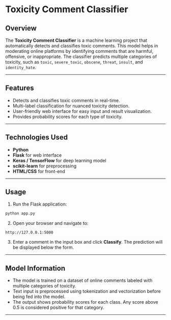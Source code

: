 
# Toxicity Comment Classifier

## Overview

The **Toxicity Comment Classifier** is a machine learning project that automatically detects and classifies toxic comments. This model helps in moderating online platforms by identifying comments that are harmful, offensive, or inappropriate. The classifier predicts multiple categories of toxicity, such as `toxic`, `severe_toxic`, `obscene`, `threat`, `insult`, and `identity_hate`.

---

## Features

* Detects and classifies toxic comments in real-time.
* Multi-label classification for nuanced toxicity detection.
* User-friendly web interface for easy input and result visualization.
* Provides probability scores for each type of toxicity.

---

## Technologies Used

* **Python**
* **Flask** for web interface
* **Keras / TensorFlow** for deep learning model
* **scikit-learn** for preprocessing
* **HTML/CSS** for front-end

---

## Usage

1. Run the Flask application:

```bash
python app.py
```

2. Open your browser and navigate to:

```
http://127.0.0.1:5000
```

3. Enter a comment in the input box and click **Classify**. The prediction will be displayed below the form.

---

## Model Information

* The model is trained on a dataset of online comments labeled with multiple categories of toxicity.
* Text input is preprocessed using tokenization and vectorization before being fed into the model.
* The output shows probability scores for each class. Any score above 0.5 is considered positive for that category.

---



